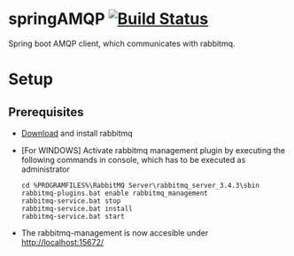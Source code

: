 # springAMQP [![Build Status](https://travis-ci.org/rufer7/springAMQP-client.svg?branch=master)](https://travis-ci.org/rufer7/rufer7.github.io)

Spring boot AMQP client, which communicates with rabbitmq.


# Setup

## Prerequisites

* [Download](http://www.rabbitmq.com/download.html) and install rabbitmq
* [For WINDOWS] Activate rabbitmq management plugin by executing the following commands in console, which has to be executed as administrator

    ```
    cd %PROGRAMFILES%\RabbitMQ Server\rabbitmq_server_3.4.3\sbin
    rabbitmq-plugins.bat enable rabbitmq_management
    rabbitmq-service.bat stop
    rabbitmq-service.bat install
    rabbitmq-service.bat start
    ```

* The rabbitmq-management is now accesible under [http://localhost:15672/](http://localhost:15672/)

